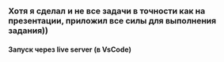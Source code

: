 ### Хотя я сделал и не все задачи в точности как на презентации, приложил все силы для выполнения задания))
#### Запуск через live server (в VsCode)
